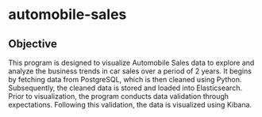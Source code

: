 # automobile-sales

## Objective
This program is designed to visualize Automobile Sales data to explore and analyze the business trends in car sales over a period of 2 years. It begins by fetching data from PostgreSQL, which is then cleaned using Python. Subsequently, the cleaned data is stored and loaded into Elasticsearch. Prior to visualization, the program conducts data validation through expectations. Following this validation, the data is visualized using Kibana.

